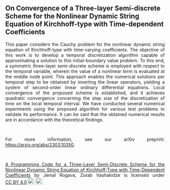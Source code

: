 ## On Convergence of a Three-layer Semi-discrete Scheme for the Nonlinear Dynamic String Equation of Kirchhoff-type with Time-dependent Coefficients

<div align="justify">
This paper considers the Cauchy problem for the nonlinear dynamic string equation of Kirchhoff-type with time-varying coefficients. The objective of this work is to develop a temporal discretization algorithm capable of approximating a solution to this initial-boundary value problem. To this end, a symmetric three-layer semi-discrete scheme is employed with respect to the temporal variable, wherein the value of a nonlinear term is evaluated at the middle node point. This approach enables the numerical solutions per temporal step to be obtained by inverting the linear operators, yielding a system of second-order linear ordinary differential equations. Local convergence of the proposed scheme is established, and it achieves quadratic convergence concerning the step size of the discretization of time on the local temporal interval. We have conducted several numerical experiments using the proposed algorithm for various test problems to validate its performance. It can be said that the obtained numerical results are in accordance with the theoretical findings.
</div>

&nbsp;

<div align="justify">
For more information, see our arXiv preprint: <a href="https://arxiv.org/abs/2303.10350" target="_blank">https://arxiv.org/abs/2303.10350</a>.
</div>

&nbsp;

<div align="justify">
<p xmlns:cc="http://creativecommons.org/ns#" xmlns:dct="http://purl.org/dc/terms/"><a property="dct:title" rel="cc:attributionURL" href="https://github.com/zv1991/Semi-Discrete-Scheme-for-Kirchhoff-Eqn">A Programming Code for a Three-Layer Semi-Discrete Scheme for the Nonlinear Dynamic String Equation of Kirchhoff-Type with Time-Dependent Coefficients</a> by <span property="cc:attributionName">Jemal Rogava, Zurab Vashakidze</span> is licensed under <a href="http://creativecommons.org/licenses/by/4.0/?ref=chooser-v1" target="_blank" rel="license noopener noreferrer" style="display:inline-block;">CC BY 4.0<img style="height:22px!important;margin-left:3px;vertical-align:text-bottom;" src="https://mirrors.creativecommons.org/presskit/icons/cc.svg?ref=chooser-v1"><img style="height:22px!important;margin-left:3px;vertical-align:text-bottom;" src="https://mirrors.creativecommons.org/presskit/icons/by.svg?ref=chooser-v1"></a></p>
</div>